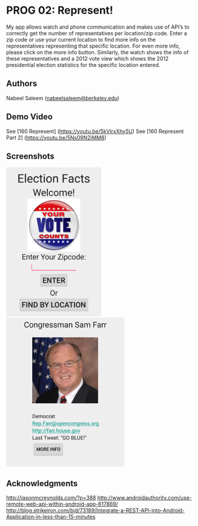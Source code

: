 # PROG 02: Represent!

My app allows watch and phone communication and makes use of API’s to correctly get the number of representatives per location/zip code. Enter a zip code or use your current location to find more info on the representatives representing that specific location. For even more info, please click on the more info button. Similarly, the watch shows the info of these representatives and a 2012 vote view which shows the 2012 presidential election statistics for the specific location entered.

## Authors

Nabeel Saleem ([nabeelsaleem@berkeley.edu](mailto:your_email@berkeley.edu))

## Demo Video

See [160 Represent] (https://youtu.be/5kVirxXhy5U)
See [160 Represent Part 2] (https://youtu.be/5Ns09N2iMM8)

## Screenshots

<img src="screenshots/Main View.png" height="400" alt="Screenshot"/>
<img src="screenshots/Congressional View.png" height="400" alt="Screenshot"/>

## Acknowledgments

http://jasonmcreynolds.com/?p=388
http://www.androidauthority.com/use-remote-web-api-within-android-app-617869/
http://blog.strikeiron.com/bid/73189/Integrate-a-REST-API-into-Android-Application-in-less-than-15-minutes
